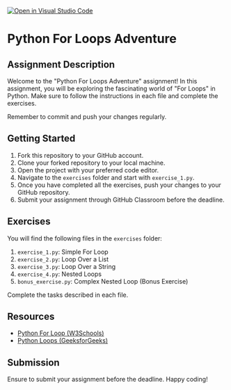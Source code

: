 [![Open in Visual Studio Code](https://classroom.github.com/assets/open-in-vscode-718a45dd9cf7e7f842a935f5ebbe5719a5e09af4491e668f4dbf3b35d5cca122.svg)](https://classroom.github.com/online_ide?assignment_repo_id=11912710&assignment_repo_type=AssignmentRepo)
# Python For Loops Adventure

## Assignment Description

Welcome to the "Python For Loops Adventure" assignment! In this assignment, you will be exploring the fascinating world of "For Loops" in Python. Make sure to follow the instructions in each file and complete the exercises.

Remember to commit and push your changes regularly.

## Getting Started

1. Fork this repository to your GitHub account.
2. Clone your forked repository to your local machine.
3. Open the project with your preferred code editor.
4. Navigate to the `exercises` folder and start with `exercise_1.py`.
5. Once you have completed all the exercises, push your changes to your GitHub repository.
6. Submit your assignment through GitHub Classroom before the deadline.

## Exercises

You will find the following files in the `exercises` folder:

1. `exercise_1.py`: Simple For Loop
2. `exercise_2.py`: Loop Over a List
3. `exercise_3.py`: Loop Over a String
4. `exercise_4.py`: Nested Loops
5. `bonus_exercise.py`: Complex Nested Loop (Bonus Exercise)

Complete the tasks described in each file.

## Resources

- [Python For Loop (W3Schools)](https://www.w3schools.com/python/ref_keyword_for.asp)
- [Python Loops (GeeksforGeeks)](https://www.geeksforgeeks.org/loops-in-python/)

## Submission

Ensure to submit your assignment before the deadline. Happy coding!
